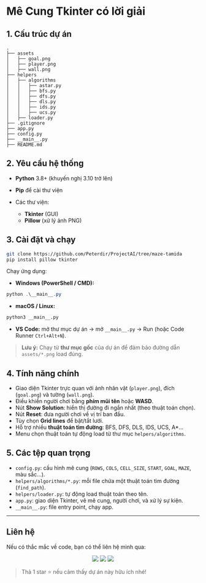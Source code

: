 # Mê Cung Tkinter có lời giải

## 1. Cấu trúc dự án

```text
.
├── assets
│   ├── goal.png
│   ├── player.png
│   ├── wall.png
├── helpers
│   ├── algorithms
│   │   ├── astar.py
│   │   ├── bfs.py
│   │   ├── dfs.py
│   │   ├── dls.py
│   │   ├── ids.py
│   │   ├── ucs.py
│   ├── loader.py
├── .gitignore
├── app.py
├── config.py
├── __main__.py
├── README.md
```

## 2. Yêu cầu hệ thống

* **Python** 3.8+ (khuyến nghị 3.10 trở lên)
* **Pip** để cài thư viện
* Các thư viện:

  * **Tkinter** (GUI)
  * **Pillow** (xử lý ảnh PNG)

## 3. Cài đặt và chạy

```bash
git clone https://github.com/Peterdir/ProjectAI/tree/maze-tamida
pip install pillow tkinter
```

Chạy ứng dụng:

* **Windows (PowerShell / CMD):**

```powershell
python .\__main__.py
```

* **macOS / Linux:**

```bash
python3 __main__.py
```

* **VS Code:** mở thư mục dự án → mở `__main__.py` → Run (hoặc Code Runner `Ctrl+Alt+N`).

> **Lưu ý:** Chạy từ **thư mục gốc** của dự án để đảm bảo đường dẫn `assets/*.png` load đúng.

## 4. Tính năng chính

* Giao diện Tkinter trực quan với ảnh nhân vật (`player.png`), đích (`goal.png`) và tường (`wall.png`).
* Điều khiển người chơi bằng **phím mũi tên** hoặc **WASD**.
* Nút **Show Solution**: hiển thị đường đi ngắn nhất (theo thuật toán chọn).
* Nút **Reset**: đưa người chơi về vị trí ban đầu.
* Tùy chọn **Grid lines** để bật/tắt lưới.
* Hỗ trợ nhiều **thuật toán tìm đường**: BFS, DFS, DLS, IDS, UCS, A\*…
* Menu chọn thuật toán tự động load từ thư mục `helpers/algorithms`.

## 5. Các tệp quan trọng

* `config.py`: cấu hình mê cung (`ROWS`, `COLS`, `CELL_SIZE`, `START`, `GOAL`, `MAZE`, màu sắc…).
* `helpers/algorithms/*.py`: mỗi file chứa một thuật toán tìm đường (`find_path`).
* `helpers/loader.py`: tự động load thuật toán theo tên.
* `app.py`: giao diện Tkinter, vẽ mê cung, người chơi, và xử lý sự kiện.
* `__main__.py`: file entry point, chạy app.

---

## Liên hệ

Nếu có thắc mắc về code, bạn có thể liên hệ mình qua:

<p align="center">
  <a href="mailto:dmt826321@gmail.com"><img src="https://img.shields.io/badge/Gmail-D14836?logo=gmail&logoColor=white&style=for-the-badge"/></a>
  <a href="https://facebook.com/tamidanopro"><img src="https://img.shields.io/badge/Facebook-1877F2?logo=facebook&logoColor=white&style=for-the-badge"/></a>
  <a href="https://github.com/dangminhtai"><img src="https://img.shields.io/badge/GitHub-181717?logo=github&logoColor=white&style=for-the-badge"/></a>
</p>

> Thả 1 star ⭐ nếu cảm thấy dự án này hữu ích nhé!

